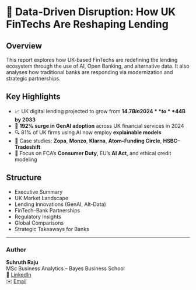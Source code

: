 # 📄 Data-Driven Disruption: How UK FinTechs Are Reshaping Lending

## Overview
This report explores how UK-based FinTechs are redefining the lending ecosystem through the use of AI, Open Banking, and alternative data. It also analyses how traditional banks are responding via modernization and strategic partnerships.

## Key Highlights
- 📈 UK digital lending projected to grow from **$14.7B in 2024** to **$44B by 2033**
- 🤖 **192% surge in GenAI adoption** across UK financial services in 2024
- 🔍 81% of UK firms using AI now employ **explainable models**
- 🤝 Case studies: **Zopa**, **Monzo**, **Klarna**, **Atom–Funding Circle**, **HSBC–Tradeshift**
- 🧠 Focus on FCA’s **Consumer Duty**, EU’s **AI Act**, and ethical credit modeling

## Structure
- Executive Summary  
- UK Market Landscape  
- Lending Innovations (GenAI, Alt-Data)  
- FinTech–Bank Partnerships  
- Regulatory Insights  
- Global Comparisons  
- Strategic Takeaways for Banks

---

### Author
**Suhruth Raju**  
MSc Business Analytics – Bayes Business School  
🔗 [LinkedIn](https://www.linkedin.com/in/suhruthraju/)  
✉️ [Email](mailto:suhruthraju@gmail.com)
